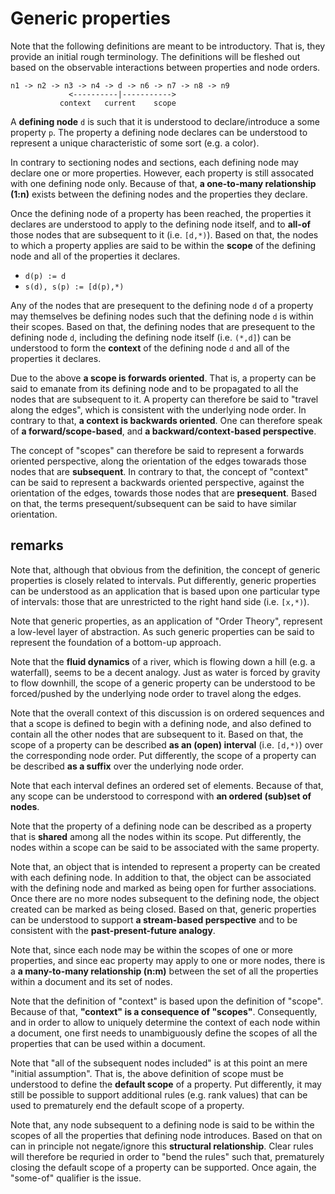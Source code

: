 
<!-- ======================================================================= -->
# Generic properties

Note that the following definitions are meant to be introductory. That is,
they provide an initial rough terminology. The definitions will be fleshed
out based on the observable interactions between properties and node orders.

```
n1 -> n2 -> n3 -> n4 -> d -> n6 -> n7 -> n8 -> n9
             <----------|----------->
           context   current    scope
```

A **defining node** `d` is such that it is understood to declare/introduce a
some property `p`. The property a defining node declares can be understood to
represent a unique characteristic of some sort (e.g. a color).

In contrary to sectioning nodes and sections, each defining node may declare
one or more properties. However, each property is still assocated with one
defining node only. Because of that, **a one-to-many relationship (1:n)**
exists between the defining nodes and the properties they declare.

Once the defining node of a property has been reached, the properties it
declares are understood to apply to the defining node itself, and to **all-of**
those nodes that are subsequent to it (i.e. `[d,*)`). Based on that, the nodes
to which a property applies are said to be within the **scope** of the defining
node and all of the properties it declares.

* `d(p) := d`
* `s(d), s(p) := [d(p),*)`

Any of the nodes that are presequent to the defining node `d` of a property
may themselves be defining nodes such that the defining node `d` is within
their scopes. Based on that, the defining nodes that are presequent to the
defining node `d`, including the defining node itself (i.e. `(*,d]`) can be
understood to form the **context** of the defining node `d` and all of the
properties it declares.

Due to the above **a scope is forwards oriented**. That is, a property can be
said to emanate from its defining node and to be propagated to all the nodes
that are subsequent to it. A property can therefore be said to "travel along
the edges", which is consistent with the underlying node order. In contrary
to that, **a context is backwards oriented**. One can therefore speak of
**a forward/scope-based**, and **a backward/context-based perspective**.

The concept of "scopes" can therefore be said to represent a forwards oriented
perspective, along the orientation of the edges towarads those nodes that are
**subsequent**. In contrary to that, the concept of "context" can be said to
represent a backwards oriented perspective, against the orientation of the
edges, towards those nodes that are **presequent**. Based on that, the terms
presequent/subsequent can be said to have similar orientation.

<!-- ======================================================================= -->
## remarks

Note that, although that obvious from the definition, the concept of generic
properties is closely related to intervals. Put differently, generic properties
can be understood as an application that is based upon one particular type of
intervals: those that are unrestricted to the right hand side (i.e. `[x,*)`).

Note that generic properties, as an application of "Order Theory", represent
a low-level layer of abstraction. As such generic properties can be said to
represent the foundation of a bottom-up approach.

Note that the **fluid dynamics** of a river, which is flowing down a hill (e.g.
a waterfall), seems to be a decent analogy. Just as water is forced by gravity
to flow downhill, the scope of a generic property can be understood to be
forced/pushed by the underlying node order to travel along the edges.

Note that the overall context of this discussion is on ordered sequences
and that a scope is defined to begin with a defining node, and also defined
to contain all the other nodes that are subsequent to it. Based on that, the
scope of a property can be described **as an (open) interval** (i.e. `[d,*)`)
over the corresponding node order. Put differently, the scope of a property
can be described **as a suffix** over the underlying node order.

Note that each interval defines an ordered set of elements. Because of that,
any scope can be understood to correspond with **an ordered (sub)set of nodes**.

Note that the property of a defining node can be described as a property that
is **shared** among all the nodes within its scope. Put differently, the nodes
within a scope can be said to be associated with the same property.

Note that, an object that is intended to represent a property can be created
with each defining node. In addition to that, the object can be associated with
the defining node and marked as being open for further associations. Once there
are no more nodes subsequent to the defining node, the object created can be
marked as being closed. Based on that, generic properties can be understood
to support **a stream-based perspective** and to be consistent with the
**past-present-future analogy**.

Note that, since each node may be within the scopes of one or more properties,
and since eac property may apply to one or more nodes, there is a
**a many-to-many relationship (n:m)** between the set of all the properties
within a document and its set of nodes.

Note that the definition of "context" is based upon the definition of "scope".
Because of that, **"context" is a consequence of "scopes"**. Consequently,
and in order to allow to uniquely determine the context of each node within
a document, one first needs to unambiguously define the scopes of all the
properties that can be used within a document.

Note that "all of the subsequent nodes included" is at this point an mere
"initial assumption". That is, the above definition of scope must be
understood to define the **default scope** of a property. Put differently,
it may still be possible to support additional rules (e.g. rank values) that
can be used to prematurely end the default scope of a property.

Note that, any node subsequent to a defining node is said to be within the
scopes of all the properties that defining node introduces. Based on that
on can in principle not negate/ignore this **structural relationship**.
Clear rules will therefore be requried in order to "bend the rules" such
that, prematurely closing the default scope of a property can be supported.
Once again, the "some-of" qualifier is the issue.
